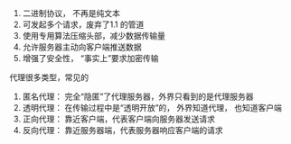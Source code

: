 1. 二进制协议， 不再是纯文本
2. 可发起多个请求，废弃了1.1 的管道
3. 使用专用算法压缩头部，减少数据传输量
4. 允许服务器主动向客户端推送数据
5. 增强了安全性， “事实上”要求加密传输

代理很多类型，常见的
1. 匿名代理： 完全“隐匿”了代理服务器，外界只看到的是代理服务器
2. 透明代理： 在传输过程中是“透明开放”的， 外界知道代理， 也知道客户端
3. 正向代理： 靠近客户端，代表客户端向服务器发送请求
4. 反向代理： 靠近服务器端，代表服务器响应客户端的请求


